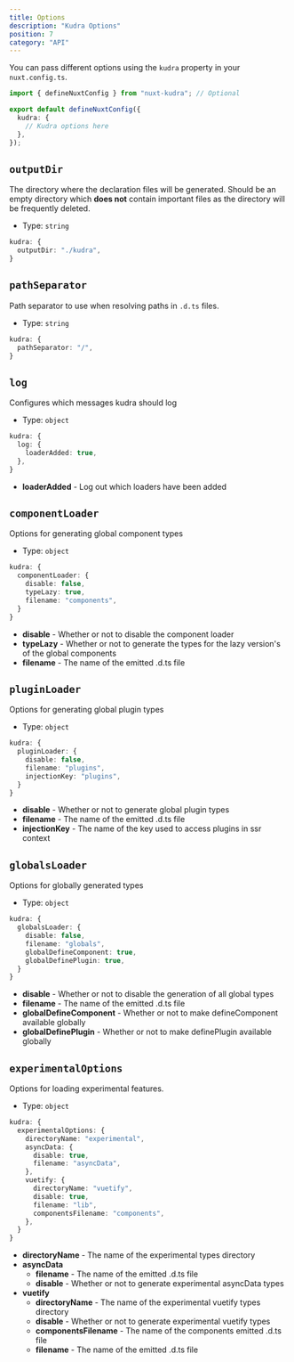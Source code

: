 ```yaml
---
title: Options
description: "Kudra Options"
position: 7
category: "API"
---
```


You can pass different options using the `kudra` property in your `nuxt.config.ts`.

```ts [nuxt.config.ts]
import { defineNuxtConfig } from "nuxt-kudra"; // Optional

export default defineNuxtConfig({
  kudra: {
    // Kudra options here
  },
});
```

## `outputDir`

The directory where the declaration files will be generated. Should be an empty directory which **does not** contain important
files as the directory will be frequently deleted.

- Type: `string`

```ts [Default Options]
kudra: {
  outputDir: "./kudra",
}
```

## `pathSeparator`

Path separator to use when resolving paths in `.d.ts` files.

- Type: `string`

```ts [Default Options]
kudra: {
  pathSeparator: "/",
}
```

## `log`

Configures which messages kudra should log

- Type: `object`

```ts [Default Options]
kudra: {
  log: {
    loaderAdded: true,
  },
}
```

- **loaderAdded** - Log out which loaders have been added

## `componentLoader`

Options for generating global component types

- Type: `object`

```ts [Default Options]
kudra: {
  componentLoader: {
    disable: false,
    typeLazy: true,
    filename: "components",
  }
}
```

- **disable** - Whether or not to disable the component loader
- **typeLazy** - Whether or not to generate the types for the lazy version's of the global components
- **filename** - The name of the emitted .d.ts file

## `pluginLoader`

Options for generating global plugin types

- Type: `object`

```ts [Default Options]
kudra: {
  pluginLoader: {
    disable: false,
    filename: "plugins",
    injectionKey: "plugins",
  }
}
```

- **disable** - Whether or not to generate global plugin types
- **filename** - The name of the emitted .d.ts file
- **injectionKey** - The name of the key used to access plugins in ssr context

## `globalsLoader`

Options for globally generated types

- Type: `object`

```ts [Default Options]
kudra: {
  globalsLoader: {
    disable: false,
    filename: "globals",
    globalDefineComponent: true,
    globalDefinePlugin: true,
  }
}
```

- **disable** - Whether or not to disable the generation of all global types
- **filename** - The name of the emitted .d.ts file
- **globalDefineComponent** - Whether or not to make defineComponent available globally
- **globalDefinePlugin** - Whether or not to make definePlugin available globally

## `experimentalOptions`

Options for loading experimental features.

- Type: `object`

```ts [Default Options]
kudra: {
  experimentalOptions: {
    directoryName: "experimental",
    asyncData: {
      disable: true,
      filename: "asyncData",
    },
    vuetify: {
      directoryName: "vuetify",
      disable: true,
      filename: "lib",
      componentsFilename: "components",
    },
  }
}
```

- **directoryName** - The name of the experimental types directory
- **asyncData**
  - **filename** - The name of the emitted .d.ts file
  - **disable** - Whether or not to generate experimental asyncData types
- **vuetify**
  - **directoryName** - The name of the experimental vuetify types directory
  - **disable** - Whether or not to generate experimental vuetify types
  - **componentsFilename** - The name of the components emitted .d.ts file
  - **filename** - The name of the emitted .d.ts file
